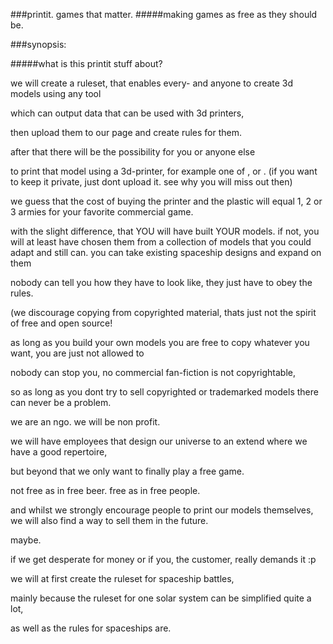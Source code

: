 ###printit. games that matter.
#####making games as free as they should be.


###synopsis:

#####what is this printit stuff about?

we will create a ruleset, that enables every- and anyone to create 3d models using any tool 

which can output data that can be used with 3d printers,

then upload them to our page and create rules for them.

after that there will be the possibility for you or anyone else

to print that model using a 3d-printer, for example one of [](those), [](those) or [](those). 
(if you want to keep it private, just dont upload it. see [](below) why you will miss out then)

we guess that the cost of buying the printer and the plastic will equal 1, 2 or 3 armies for your favorite commercial game.

with the slight difference, that YOU will have built YOUR models. if not, you will at least have chosen them from a collection of models that you could adapt and still can.
you can take existing spaceship designs and expand on them

nobody can tell you how they have to look like, they just have to obey the rules.

(we discourage copying from copyrighted material, thats just not the spirit of free and open source! 

as long as you build your own models you are free to copy whatever you want, you are just not allowed to 

nobody can stop you, no commercial fan-fiction is not copyrightable,

so as long as you dont try to sell copyrighted or trademarked models there can never be a problem.

we are an ngo. we will be non profit.

we will have employees that design our universe to an extend where we have a good repertoire,

but beyond that we only want to finally play a free game.

not free as in free beer. free as in free people.

and whilst we strongly encourage people to print our models themselves, we will also find a way to sell them in the future.

maybe.

if we get desperate for money or if you, the customer, really demands it :p


we will at first create the ruleset for spaceship battles,

mainly because the ruleset for one solar system can be simplified quite a lot,

as well as the rules for spaceships are.

